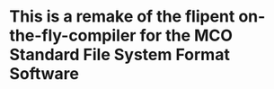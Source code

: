 # This is a remake of the flipent on-the-fly-compiler for the MCO Standard File System Format Software